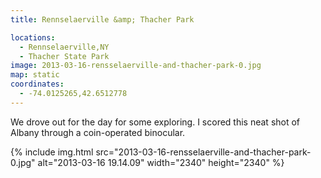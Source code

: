 ```yaml
---
title: Rennselaerville &amp; Thacher Park

locations:
  - Rennselaerville,NY
  - Thacher State Park
image: 2013-03-16-rensselaerville-and-thacher-park-0.jpg
map: static
coordinates:
  - -74.0125265,42.6512778
---
```


We drove out for the day for some exploring. I scored this neat shot of Albany through a coin-operated binocular.

<div class="photos">

{% include img.html src="2013-03-16-rensselaerville-and-thacher-park-0.jpg" alt="2013-03-16 19.14.09" width="2340" height="2340" %}

</div>
